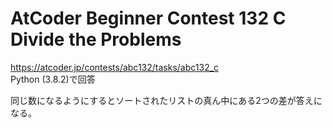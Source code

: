# AtCoder Beginner Contest 132 C Divide the Problems  
https://atcoder.jp/contests/abc132/tasks/abc132_c  
Python (3.8.2)で回答  

同じ数になるようにするとソートされたリストの真ん中にある2つの差が答えになる。
